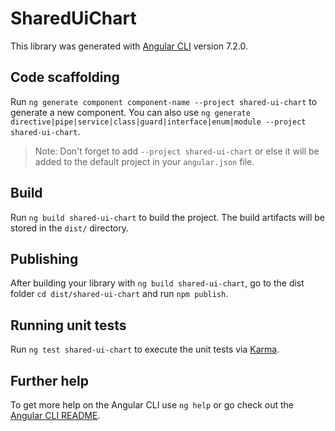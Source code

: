# SharedUiChart

This library was generated with [Angular CLI](https://github.com/angular/angular-cli) version 7.2.0.

## Code scaffolding

Run `ng generate component component-name --project shared-ui-chart` to generate a new component. You can also use `ng generate directive|pipe|service|class|guard|interface|enum|module --project shared-ui-chart`.

> Note: Don't forget to add `--project shared-ui-chart` or else it will be added to the default project in your `angular.json` file.

## Build

Run `ng build shared-ui-chart` to build the project. The build artifacts will be stored in the `dist/` directory.

## Publishing

After building your library with `ng build shared-ui-chart`, go to the dist folder `cd dist/shared-ui-chart` and run `npm publish`.

## Running unit tests

Run `ng test shared-ui-chart` to execute the unit tests via [Karma](https://karma-runner.github.io).

## Further help

To get more help on the Angular CLI use `ng help` or go check out the [Angular CLI README](https://github.com/angular/angular-cli/blob/master/README.md).
